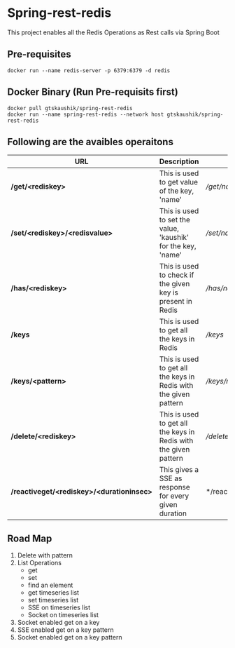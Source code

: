 # Spring-rest-redis
This project enables all the Redis Operations as Rest calls via Spring Boot

## Pre-requisites
```shell
docker run --name redis-server -p 6379:6379 -d redis
```

## Docker Binary (Run Pre-requisits first)
```shell
docker pull gtskaushik/spring-rest-redis
docker run --name spring-rest-redis --network host gtskaushik/spring-rest-redis
```

## Following are the avaibles operaitons
URL | Description | Example
--- | --- | ---
**/get/\<rediskey\>** | This is used to get value of the key, 'name' | */get/name*
**/set/\<rediskey\>/\<redisvalue\>** | This is used to set the value, 'kaushik' for the key, 'name' | */set/name/kaushik*
**/has/\<rediskey\>** | This is used to check if the given key is present in Redis | */has/name*
**/keys** | This is used to get all the keys in Redis | */keys*
**/keys/\<pattern\>** | This is used to get all the keys in Redis with the given pattern | */keys/na**
**/delete/\<rediskey\>** | This is used to get all the keys in Redis with the given pattern | */delete/name*
**/reactiveget/\<rediskey\>/\<durationinsec\>** | This gives a SSE as response for every given duration | */reactiveget/name/2

## Road Map
1. Delete with pattern
2. List Operations
    * get
    * set
    * find an element
    * get timeseries list
    * set timeseries list
    * SSE on timeseries list
    * Socket on timeseries list
3. Socket enabled get on a key
4. SSE enabled get on a key pattern
5. Socket enabled get on a key pattern




